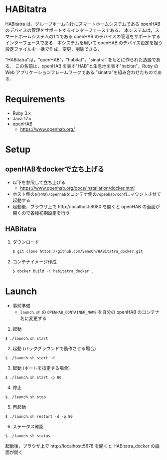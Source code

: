 # HABitatra
HABitatra は，グループホーム向けにスマートホームシステムである openHAB のデバイスの管理をサポートするインターフェースである．
本システムは，スマートホームシステムの1つである openHAB のデバイスの管理をサポートするインターフェースである．本システムを用いて openHAB のデバイス設定を担う設定ファイルを一括で作成，変更，削除できる．

"HABitatra"は，"openHAB"，"habitat"，"sinatra" をもとに作られた造語である．
この名前は，openHAB を表す"HAB"と生息地を表す"habitat"，Ruby の Web アプリケーションフレームワークである ”sinatra”を組み合わせたものである．
# Requirements
+ Ruby 3.x
+ Java 17.x
+ openHAB
  + https://www.openhab.org/

# Setup
## openHABをdockerで立ち上げる
+ 以下を参照して立ち上げる
    + https://www.openhab.org/docs/installation/docker.html
+ ホスト側の`${PWD}/openhab`をコンテナ側の`/openhab/conf`にマウントさせて起動する
+ 起動後，ブラウザ上で http://localhost:8080 を開くと openHAB の画面が開くので各種初期設定を行う

## HABitatra
1. ダウンロード
   ```bash
   $ git clone https://github.com/SenoOh/HABitatra_docker.git
   ```
2. コンテナイメージ作成
   ```bash
   $ docker build -t habitatra_docker .
   ```

# Launch
+ 事前準備
    + `launch.sh` の `OPENHAB_CONTAINER_NAME` を自分の openHAB のコンテナ名に変更する
1. 起動
```shell
$ ./launch.sh start
```
2. 起動 (バックグラウンドで動作させる場合)
```shell
$ ./launch.sh start -d
```
3. 起動 (ポートを指定する場合)
```shell
$ ./launch.sh start -p 80
```
4. 停止
```shell
$ ./launch.sh stop
```
5. 再起動
```shell
$ ./launch.sh restart -d -p 80
```
6. ステータス確認
```shell
$ ./launch.sh status
```

起動後，ブラウザ上で http://localhost:5678 を開くと HABitatra_docker の画面が開く